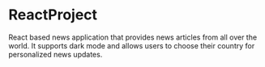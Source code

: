 # ReactProject
React based news application that provides news articles from all over the world. It supports dark mode and allows users to choose their country for personalized news updates.
